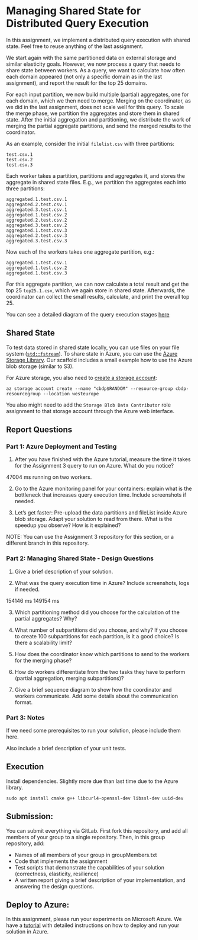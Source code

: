 # Managing Shared State for Distributed Query Execution

In this assignment, we implement a distributed query execution with shared state.
Feel free to reuse anything of the last assignment.

We start again with the same partitioned data on external storage and similar elasticity goals.
However, we now process a query that needs to share state between workers.
As a query, we want to calculate how often each domain appeared (not only a specific domain as in the last
assignment), and report the result for the top 25 domains.

For each input partition, we now build multiple (partial) aggregates, one for each domain, which we then need to merge.
Merging on the coordinator, as we did in the last assignment, does not scale well for this query.
To scale the merge phase, we partition the aggregates and store them in shared state.
After the initial aggregation and partitioning, we distribute the work of merging the partial aggregate partitions, and
send the merged results to the coordinator.

As an example, consider the initial `filelist.csv` with three partitions:

```
test.csv.1
test.csv.2
test.csv.3
```

Each worker takes a partition, partitions and aggregates it, and stores the aggregate in shared state files.
E.g., we partition the aggregates each into three partitions:

```
aggregated.1.test.csv.1
aggregated.2.test.csv.1
aggregated.3.test.csv.1
aggregated.1.test.csv.2
aggregated.2.test.csv.2
aggregated.3.test.csv.2
aggregated.1.test.csv.3
aggregated.2.test.csv.3
aggregated.3.test.csv.3
```

Now each of the workers takes one aggregate partition, e.g.:

```
aggregated.1.test.csv.1
aggregated.1.test.csv.2
aggregated.1.test.csv.3
```

For this aggregate partition, we can now calculate a total result and get the top 25 `top25.1.csv`, which we again store
in shared state.
Afterwards, the coordinator can collect the small results, calculate, and print the overall top 25.

You can see a detailed diagram of the query execution stages [here](screenshots/diagram.png)

## Shared State

To test data stored in shared state locally, you can use files on your file system
([`std::fstream`](https://en.cppreference.com/w/cpp/io/basic_fstream)).
To share state in Azure, you can use the [Azure Storage Library](https://github.com/Azure/azure-storage-cpplite).
Our scaffold includes a small example how to use the Azure blob storage (similar to S3).

For Azure storage, you also need
to [create a storage account](https://learn.microsoft.com/en-us/azure/storage/common/storage-account-create?tabs=azure-cli):

```
az storage account create --name "cbdp$RANDOM" --resource-group cbdp-resourcegroup --location westeurope
```

You also might need to add the `Storage Blob Data Contributor` role assignment to that storage account through the Azure
web interface.

## Report Questions


### Part 1: Azure Deployment and Testing

1. After you have finished with the Azure tutorial, measure the time it takes for the Assignment 3 query to run on Azure. What do you notice?

47004 ms running on two workers.

2. Go to the Azure monitoring panel for your containers: explain what is the bottleneck that increases query execution time. Include screenshots if needed.

3. Let’s get faster: Pre-upload the data partitions and fileList inside Azure blob storage. Adapt your solution to read from there. What is the speedup you observe? How is it explained? 

NOTE: You can use the Assignment 3 repository for this section, or a different branch in this repository.

### Part 2: Managing Shared State - Design Questions

1. Give a brief description of your solution.

2. What was the query execution time in Azure? Include screenshots, logs if needed.
 
154146 ms
149154 ms

3. Which partitioning method did you choose for the calculation of the partial aggregates? Why?

4. What number of subpartitions did you choose, and why? If you choose to create 100 subpartitions for each partition, is it a good choice? Is there a scalability limit?

5. How does the coordinator know which partitions to send to the workers for the merging phase?

6. How do workers differentiate from the two tasks they have to perform (partial aggregation, merging subpartitions)?

7. Give a brief sequence diagram to show how the coordinator and workers communicate. Add some details about the communication format.

### Part 3: Notes

If we need some prerequisites to run your solution, please include them here. 

Also include a brief description of your unit tests.

## Execution

Install dependencies. Slightly more due than last time due to the Azure library.

```
sudo apt install cmake g++ libcurl4-openssl-dev libssl-dev uuid-dev
```

## Submission:
You can submit everything via GitLab.
First fork this repository, and add all members of your group to a single repository.
Then, in this group repository, add:
* Names of all members of your group in groupMembers.txt
* Code that implements the assignment
* Test scripts that demonstrate the capabilities of your solution (correctness, elasticity, resilience)
* A written report giving a brief description of your implementation, and answering the design questions.


## Deploy to Azure:

In this assignment, please run your experiments on Microsoft Azure.
We have a [tutorial](AZURE_TUTORIAL.md) with detailed instructions on how to deploy and run your solution in Azure.